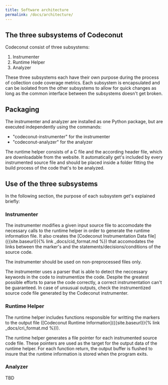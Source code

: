 ```yaml
---
title: Software architecture
permalink: /docs/architecture/
---
```


## The three subsystems of Codeconut

Codeconut consist of three subsystems:

1. Instrumenter
2. Runtime Helper
3. Analyzer

These three subsystems each have their own purpose during the process of collection code coverage metrics. Each subsystem is encapsulated and can be isolated from the other subsystems to allow for quick changes as long as the common interface between the subsystems doesn't get broken.


## Packaging

The instrumenter and analyzer are installed as one Python package, but are executed independently using the commands:

- "codeconut-instrumenter" for the instrumenter
- "codeconut-analyzer" for the analyzer

The runtime helper consists of a C file and the according header file, which are downloadable from the website.
It automatically get's included by every instrumented source file and should be placed inside a folder fitting the build process of the code that's to be analyzed.


## Use of the three subsystems

In the following section, the purpose of each subsystem get's explained briefly:


### Instrumenter

The instrumenter modifies a given input source file to accomodate the necessary calls to the runtime helper in order to generate the runtime information file. It also creates the [Codeconut Instrumentation Data file]({{site.baseurl}}{% link _docs/cid_format.md %}) that accomodates the links between the marker's and the statements/decisions/conditions of the source code.

The instrumenter should be used on non-preprocessed files only.

The instrumenter uses a parser that is able to detect the neccessary keywords in the code to instrumentize the code. Despite the greatest possible efforts to parse the code correctly, a correct instrumentation can't be guaranteed. In case of unsusual outputs, check the instrumentized source code file generated by the Codeconut instrumenter.

### Runtime Helper

The runtime helper includes functions responsible for writting the markers to the output file ([Codeconut Runtime Information]({{site.baseurl}}{% link _docs/cri_format.md %})).

The runtime helper generates a file pointer for each instrumented source code file. These pointers are used as the target for the output data of the runtime helper. For each function return, the output buffer is flushed to insure that the runtime information is stored when the program exits.


### Analyzer

TBD